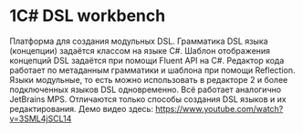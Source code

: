 # 1C# DSL workbench
Платформа для создания модульных DSL.
Грамматика DSL языка (концепции) задаётся классом на языке C#.
Шаблон отображения концепций DSL задаётся при помощи Fluent API на C#.
Редактор кода работает по метаданным грамматики и шаблона при помощи Reflection.
Языки модульные, то есть можно использовать в редакторе 2 и более подключенных языков DSL одновременно.
Всё работает аналогично JetBrains MPS. Отличаются только способы создания DSL языков и их редактирования.
Демо видео здесь: https://www.youtube.com/watch?v=3SML4jSCL14
